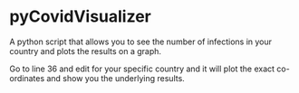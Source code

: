 # pyCovidVisualizer
A python script that allows you to see the number of infections in your country and plots the results on a graph.

Go to line 36 and edit for your specific country and it will plot the exact co-ordinates and show you the underlying results.
